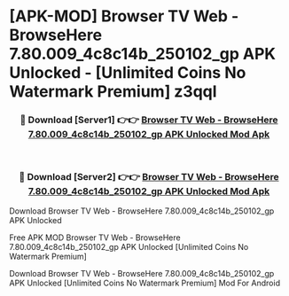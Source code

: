 # [APK-MOD] Browser TV Web - BrowseHere 7.80.009_4c8c14b_250102_gp APK Unlocked - [Unlimited Coins No Watermark Premium] z3qql



<div align="center">
<h3>🔴 Download [Server1] 👉👉 <a href="https://momento.my/?title=Browser_TV_Web_-_BrowseHere_7.80.009_4c8c14b_250102_gp_APK_Unlocked">Browser TV Web - BrowseHere 7.80.009_4c8c14b_250102_gp APK Unlocked Mod Apk</a></h3><br>

<h3>🔴 Download [Server2] 👉👉 <a href="https://momento.my/?title=Browser_TV_Web_-_BrowseHere_7.80.009_4c8c14b_250102_gp_APK_Unlocked">Browser TV Web - BrowseHere 7.80.009_4c8c14b_250102_gp APK Unlocked Mod Apk</a></h3>
</div>



Download Browser TV Web - BrowseHere 7.80.009_4c8c14b_250102_gp APK Unlocked 

Free APK MOD Browser TV Web - BrowseHere 7.80.009_4c8c14b_250102_gp APK Unlocked [Unlimited Coins No Watermark Premium]

Download Browser TV Web - BrowseHere 7.80.009_4c8c14b_250102_gp APK Unlocked [Unlimited Coins No Watermark Premium] Mod For Android

